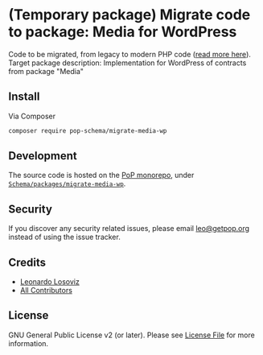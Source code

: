 # (Temporary package) Migrate code to package: Media for WordPress

Code to be migrated, from legacy to modern PHP code ([read more here](https://github.com/leoloso/PoP#codebase-migration)). Target package description:  Implementation for WordPress of contracts from package "Media"

## Install

Via Composer

``` bash
composer require pop-schema/migrate-media-wp
```

## Development

The source code is hosted on the [PoP monorepo](https://github.com/leoloso/PoP), under [`Schema/packages/migrate-media-wp`](https://github.com/leoloso/PoP/tree/master/layers/Schema/packages/migrate-media-wp).

## Security

If you discover any security related issues, please email leo@getpop.org instead of using the issue tracker.

## Credits

- [Leonardo Losoviz][link-author]
- [All Contributors][link-contributors]

## License

GNU General Public License v2 (or later). Please see [License File](LICENSE.md) for more information.

[ico-version]: https://img.shields.io/packagist/v/pop-schema/media-wp.svg?style=flat-square
[ico-license]: https://img.shields.io/badge/license-GPLv2-brightgreen.svg?style=flat-square
[ico-travis]: https://img.shields.io/travis/pop-schema/media-wp/master.svg?style=flat-square
[ico-scrutinizer]: https://img.shields.io/scrutinizer/coverage/g/pop-schema/media-wp.svg?style=flat-square
[ico-code-quality]: https://img.shields.io/scrutinizer/g/pop-schema/media-wp.svg?style=flat-square
[ico-downloads]: https://img.shields.io/packagist/dt/pop-schema/media-wp.svg?style=flat-square

[link-packagist]: https://packagist.org/packages/pop-schema/media-wp
[link-travis]: https://travis-ci.org/pop-schema/media-wp
[link-scrutinizer]: https://scrutinizer-ci.com/g/pop-schema/media-wp/code-structure
[link-code-quality]: https://scrutinizer-ci.com/g/pop-schema/media-wp
[link-downloads]: https://packagist.org/packages/pop-schema/media-wp
[link-author]: https://github.com/leoloso
[link-contributors]: ../../../../../../contributors
